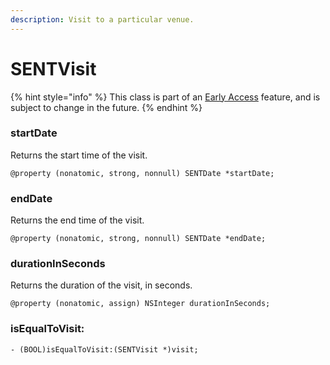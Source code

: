 ```yaml
---
description: Visit to a particular venue.
---
```


# SENTVisit

{% hint style="info" %}
This class is part of an [Early Access](../../../appendix/feature-production-readiness.md) feature, and is subject to change in the future.
{% endhint %}

### startDate

Returns the start time of the visit.

```
@property (nonatomic, strong, nonnull) SENTDate *startDate;
```



### endDate

Returns the end time of the visit.

```
@property (nonatomic, strong, nonnull) SENTDate *endDate;
```

###

### durationInSeconds

Returns the duration of the visit, in seconds.

```
@property (nonatomic, assign) NSInteger durationInSeconds;
```

###

### isEqualToVisit:

```
- (BOOL)isEqualToVisit:(SENTVisit *)visit;
```

